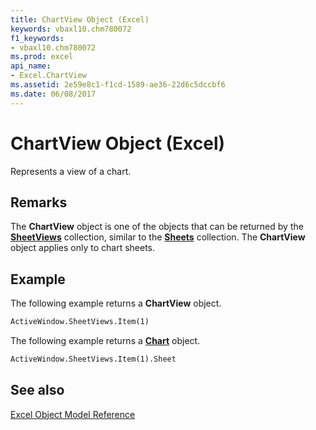 ```yaml
---
title: ChartView Object (Excel)
keywords: vbaxl10.chm780072
f1_keywords:
- vbaxl10.chm780072
ms.prod: excel
api_name:
- Excel.ChartView
ms.assetid: 2e59e8c1-f1cd-1589-ae36-22d6c5dccbf6
ms.date: 06/08/2017
---
```



# ChartView Object (Excel)

Represents a view of a chart.


## Remarks

The  **ChartView** object is one of the objects that can be returned by the **[SheetViews](Excel.SheetViews.md)** collection, similar to the **[Sheets](Excel.Sheets.md)** collection. The **ChartView** object applies only to chart sheets.


## Example

The following example returns a  **ChartView** object.


```vb
ActiveWindow.SheetViews.Item(1) 

```

The following example returns a  **[Chart](Excel.Chart(object).md)** object.




```vb
ActiveWindow.SheetViews.Item(1).Sheet 

```


## See also



[Excel Object Model Reference](./overview/object-model-excel-vba-reference.md)

